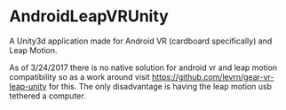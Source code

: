 # AndroidLeapVRUnity
A Unity3d application made for Android VR (cardboard specifically) and Leap Motion.

As of 3/24/2017 there is no native solution for android vr and leap motion compatibility so as a work around visit https://github.com/levrn/gear-vr-leap-unity for this. The only disadvantage is having the leap motion usb tethered a computer.
